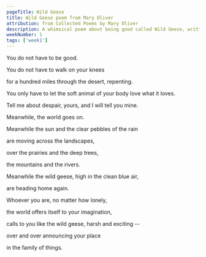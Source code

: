 ```yaml
---
pageTitle: Wild Geese
title: Wild Geese poem from Mary Oliver
attribution: from Collected Poems by Mary Oliver
description: A whimsical poem about being good called Wild Geese, written by Mary Oliver.
weekNumber: 1
tags: ['week1']
---
```

You do not have to be good.

You do not have to walk on your knees 

for a hundred miles through the desert, repenting.

You only have to let the soft animal of your body love what it loves.

Tell me about despair, yours, and I will tell you mine.

Meanwhile, the world goes on.

Meanwhile the sun and the clear pebbles of the rain 

are moving across the landscapes, 

over the prairies and the deep trees, 

the mountains and the rivers.

Meanwhile the wild geese, high in the clean blue air, 

are heading home again.

Whoever you are, no matter how lonely, 

the world offers itself to your imagination, 

calls to you like the wild geese, harsh and exciting -- 

over and over announcing your place 

in the family of things.
